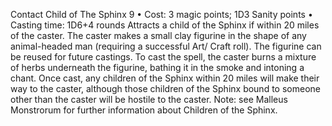 Contact Child of The Sphinx 9
• Cost:  3 magic points; 1D3 Sanity points
• Casting time: 1D6+4 rounds
Attracts a child of the Sphinx if within 20 miles of the
caster. The caster makes a small clay figurine in the shape
of any animal-headed man (requiring a successful Art/
Craft roll). The figurine can be reused for future castings.
To cast the spell, the caster burns a mixture of herbs underneath the figurine, bathing it in the smoke and intoning a chant. Once cast, any children of the Sphinx
within 20 miles will make their way to the caster, although
those children of the Sphinx bound to someone other than
the caster will be hostile to the caster.
Note: see Malleus Monstrorum for further information about
Children of the Sphinx.